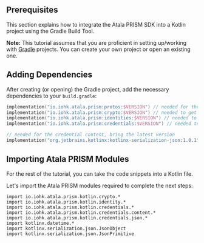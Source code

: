 ## Prerequisites

This section explains how to integrate the Atala PRISM SDK into a Kotlin project using the Gradle Build Tool.

**Note:** This tutorial assumes that you are proficient in setting up/working with [Gradle](https://gradle.org/) projects. You can create your own project or open an existing one.


## Adding Dependencies

After creating (or opening) the Gradle project, add the necessary dependencies to your `build.gradle`:

```kotlin
implementation("io.iohk.atala.prism:protos:$VERSION") // needed for the credential payloads defined in protobuf
implementation("io.iohk.atala.prism:crypto:$VERSION") // needed to get a crypto implementation
implementation("io.iohk.atala.prism:identities:$VERSION") // needed to deal with DIDs
implementation("io.iohk.atala.prism:credentials:$VERSION") // needed to deal with credentials

// needed for the credential content, bring the latest version
implementation("org.jetbrains.kotlinx:kotlinx-serialization-json:1.0.1")
```

## Importing Atala PRISM Modules

For the rest of the tutorial, you can take the code snippets into a Kotlin file.

Let's import the Atala PRISM modules required to complete the next steps:

```kotlin:ank
import io.iohk.atala.prism.kotlin.crypto.*
import io.iohk.atala.prism.kotlin.identity.*
import io.iohk.atala.prism.kotlin.credentials.*
import io.iohk.atala.prism.kotlin.credentials.content.*
import io.iohk.atala.prism.kotlin.credentials.json.*
import kotlinx.datetime.*
import kotlinx.serialization.json.JsonObject
import kotlinx.serialization.json.JsonPrimitive
```
